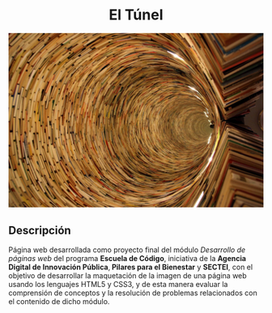 <h1 align = center>El Túnel</font></h1>

![Portada librería El Túnel](assets/portada.jpg)

<h2>Descripción</h2>
<p>Página web desarrollada como proyecto final del módulo <i>Desarrollo de páginas web</i> del programa <b>Escuela de Código</b>, iniciativa de la <b>Agencia Digital de Innovación Pública</b>,<b> Pilares para el Bienestar</b> y <b>SECTEI</b>, con el objetivo de desarrollar la maquetación de la imagen de una página web usando los lenguajes HTML5 y CSS3, y de esta manera evaluar la comprensión de conceptos y la resolución de problemas relacionados con el contenido de dicho módulo.</p>
